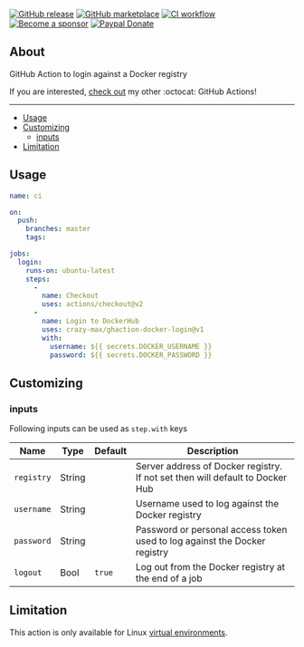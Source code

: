 [![GitHub release](https://img.shields.io/github/release/crazy-max/ghaction-docker-login.svg?style=flat-square)](https://github.com/crazy-max/ghaction-docker-login/releases/latest)
[![GitHub marketplace](https://img.shields.io/badge/marketplace-docker--login-blue?logo=github&style=flat-square)](https://github.com/marketplace/actions/docker-login)
[![CI workflow](https://img.shields.io/github/workflow/status/crazy-max/ghaction-docker-login/ci?label=ci&logo=github&style=flat-square)](https://github.com/crazy-max/ghaction-docker-login/actions?workflow=ci)
[![Become a sponsor](https://img.shields.io/badge/sponsor-crazy--max-181717.svg?logo=github&style=flat-square)](https://github.com/sponsors/crazy-max)
[![Paypal Donate](https://img.shields.io/badge/donate-paypal-00457c.svg?logo=paypal&style=flat-square)](https://www.paypal.me/crazyws)

## About

GitHub Action to login against a Docker registry

If you are interested, [check out](https://git.io/Je09Y) my other :octocat: GitHub Actions!

___

* [Usage](#usage)
* [Customizing](#customizing)
  * [inputs](#inputs)
* [Limitation](#limitation)

## Usage

```yaml
name: ci

on:
  push:
    branches: master
    tags:

jobs:
  login:
    runs-on: ubuntu-latest
    steps:
      -
        name: Checkout
        uses: actions/checkout@v2
      -
        name: Login to DockerHub
        uses: crazy-max/ghaction-docker-login@v1
        with:
          username: ${{ secrets.DOCKER_USERNAME }}
          password: ${{ secrets.DOCKER_PASSWORD }}
```

## Customizing

### inputs

Following inputs can be used as `step.with` keys

| Name             | Type    | Default                     | Description                        |
|------------------|---------|-----------------------------|------------------------------------|
| `registry`       | String  |                             | Server address of Docker registry. If not set then will default to Docker Hub |
| `username`       | String  |                             | Username used to log against the Docker registry |
| `password`       | String  |                             | Password or personal access token used to log against the Docker registry |
| `logout`         | Bool    | `true`                      | Log out from the Docker registry at the end of a job |

## Limitation

This action is only available for Linux [virtual environments](https://help.github.com/en/articles/virtual-environments-for-github-actions#supported-virtual-environments-and-hardware-resources).
